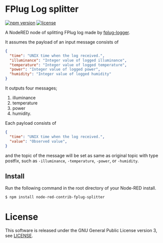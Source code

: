 FPlug Log splitter
===================

[![npm version](https://badge.fury.io/js/node-red-contrib-fplug-splitter.svg)](https://badge.fury.io/js/node-red-contrib-fplug-splitter) [![license](https://img.shields.io/badge/license-GPLv3-blue.svg)](LICENSE)


A NodeRED node of splitting FPlug log made by [fplug-logger](https://github.com/jkawamoto/fplug-logger).

It assumes the payload of an input message consists of

```json
{
  "time": "UNIX time when the log received.",
  "illuminance": "Integer value of logged illuminance",
  "temperature": "Integer value of logged temperature",
  "power": "Integer value of logged power",
  "humidity": "Integer value of logged humidity"
}
```

It outputs four messages;

 1. illuminance
 2. temperature
 3. power
 4. humidity.

Each payload consists of

```json
{
  "time": "UNIX time when the log received.",
  "value": "Observed value",
}
```

and the topic of the message will be set as same as original topic with type postfix,
such as `-illuminance`, `-temperature`, `-power`, or `-humidity`.

Install
---------

Run the following command in the root directory of your Node-RED install.

```
$ npm install node-red-contrib-fplug-splitter
```

License
========
This software is released under the GNU General Public License version 3, see [LICENSE](LICENSE).
